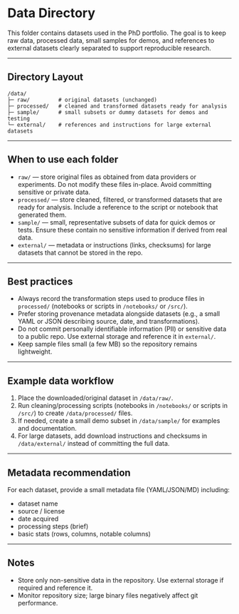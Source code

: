 # Data Directory

This folder contains datasets used in the PhD portfolio. The goal is to keep raw data, processed data, small samples for demos, and references to external datasets clearly separated to support reproducible research.

---

## Directory Layout

```
/data/
├─ raw/         # original datasets (unchanged)
├─ processed/   # cleaned and transformed datasets ready for analysis
├─ sample/      # small subsets or dummy datasets for demos and testing
└─ external/    # references and instructions for large external datasets
```

---

## When to use each folder

* `raw/` — store original files as obtained from data providers or experiments. Do not modify these files in-place. Avoid committing sensitive or private data.
* `processed/` — store cleaned, filtered, or transformed datasets that are ready for analysis. Include a reference to the script or notebook that generated them.
* `sample/` — small, representative subsets of data for quick demos or tests. Ensure these contain no sensitive information if derived from real data.
* `external/` — metadata or instructions (links, checksums) for large datasets that cannot be stored in the repo.

---

## Best practices

* Always record the transformation steps used to produce files in `processed/` (notebooks or scripts in `/notebooks/` or `/src/`).
* Prefer storing provenance metadata alongside datasets (e.g., a small YAML or JSON describing source, date, and transformations).
* Do not commit personally identifiable information (PII) or sensitive data to a public repo. Use external storage and reference it in `external/`.
* Keep sample files small (a few MB) so the repository remains lightweight.

---

## Example data workflow

1. Place the downloaded/original dataset in `/data/raw/`.
2. Run cleaning/processing scripts (notebooks in `/notebooks/` or scripts in `/src/`) to create `/data/processed/` files.
3. If needed, create a small demo subset in `/data/sample/` for examples and documentation.
4. For large datasets, add download instructions and checksums in `/data/external/` instead of committing the full data.

---

## Metadata recommendation

For each dataset, provide a small metadata file (YAML/JSON/MD) including:

* dataset name
* source / license
* date acquired
* processing steps (brief)
* basic stats (rows, columns, notable columns)

---

## Notes

* Store only non-sensitive data in the repository. Use external storage if required and reference it.
* Monitor repository size; large binary files negatively affect git performance.
